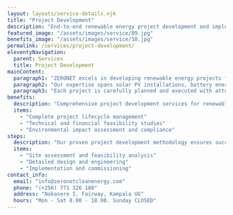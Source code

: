```yaml
---
layout: layouts/service-details.njk
title: "Project Development"
description: "End-to-end renewable energy project development and implementation services."
featured_image: "/assets/images/service/09.jpg"
benefits_image: "/assets/images/service/10.jpg"
permalink: /services/project-development/
eleventyNavigation:
  parent: Services
  title: Project Development
mainContent:
  paragraph1: "ZERONET excels in developing renewable energy projects from concept to completion. Our project development team manages every aspect of your sustainable energy initiative, including site assessment, design optimization, permitting, and grid integration. We ensure seamless execution while maintaining focus on cost-effectiveness and environmental responsibility."
  paragraph2: "Our expertise spans solar PV installations, battery energy storage systems (BESS), and clean cooking solutions. We handle complex technical challenges, regulatory requirements, and stakeholder management to deliver successful project outcomes."
  paragraph3: "Each project is carefully planned and executed with attention to detail, ensuring optimal performance, regulatory compliance, and maximum return on investment. Our integrated approach considers both immediate needs and long-term sustainability goals."
benefits:
  description: "Comprehensive project development services for renewable energy initiatives."
  items:
    - "Complete project lifecycle management"
    - "Technical and financial feasibility studies"
    - "Environmental impact assessment and compliance"
steps:
  description: "Our proven project development methodology ensures success."
  items:
    - "Site assessment and feasibility analysis"
    - "Detailed design and engineering"
    - "Implementation and commissioning"
contact_info:
  email: "info@zeronetcleanenergy.com"
  phone: "(+256) 771 326 180"
  address: "Nakasero I. Fairway, Kampala UG"
  hours: "Mon - Sat 8.00 - 18.00. Sunday CLOSED"
---
```

